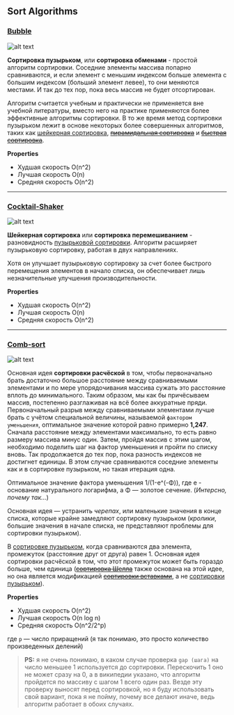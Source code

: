 ## Sort Algorithms

[<h3 id="bubble">Bubble</h3>](./bubble_sort.rs)

![alt text][bubble-image]

**Сортировка пузырьком**, или **сортировка обменами** - простой алгоритм сортировки. Соседние элементы массива попарно сравниваются, и если элемент с меньшим индексом больше элемента с большим индексом (больший элемент левее), то они меняются местами. И так до тех пор, пока весь массив не будет отсортирован.

Алгоритм считается учебным и практически не применяется вне учебной литературы, вместо него на практике применяются более эффективные алгоритмы сортировки. В то же время метод сортировки пузырьком лежит в основе некоторых более совершенных алгоритмов, таких как [шейкерная сортировка](#cocktail_shaker), ~~[пирамидальная сортировка]()~~ и ~~[быстрая сортировка]()~~.

__Properties__
* Худшая скорость O(n^2)
* Лучшая скорость O(n)
* Средняя скорость O(n^2)

* * *

[<h3 id="cocktail_shaker">Cocktail-Shaker</h3>](./cocktail_shaker_sort.rs)

![alt text][cocktail_shaker_image]

**Шейкерная сортировка** или **сортировка перемешиванием** - разновидность [пузырьковой сортировки](#bubble). Алгоритм расширяет пузырьковую сортировку, работая в двух направлениях.

Хотя он улучшает пузырьковую сортировку за счет более быстрого перемещения элементов в начало списка, он обеспечивает лишь незначительные улучшения производительности.

__Properties__
* Худшая скорость O(n^2)
* Лучшая скорость O(n)
* Средняя скорость O(n^2)

* * *

[<h3 id="comb-sort">Comb-sort</h3>](./comb_sort.rs)

![alt text][comb_image]

Основная идея **сортировки расчёской** в том, чтобы первоначально брать достаточно большое расстояние между сравниваемыми элементами и по мере упорядочивания массива сужать это расстояние вплоть до минимального. Таким образом, мы как бы причёсываем массив, постепенно разглаживая на всё более аккуратные пряди. Первоначальный разрыв между сравниваемыми элементами лучше брать с учётом специальной величины, называемой `фактором уменьшения`, оптимальное значение которой равно примерно **1,247**. Сначала расстояние между элементами максимально, то есть равно размеру массива минус один. Затем, пройдя массив с этим шагом, необходимо поделить шаг на фактор уменьшения и пройти по списку вновь. Так продолжается до тех пор, пока разность индексов не достигнет единицы. В этом случае сравниваются соседние элементы как и в сортировке пузырьком, но такая итерация одна.

Оптимальное значение фактора уменьшения 1/(1-e^(-Φ)), где e - основание натурального логарифма, а Φ — золотое сечение. (_Интерсно, почему так..._)

Основная идея — устранить _черепах_, или маленькие значения в конце списка, которые крайне замедляют сортировку пузырьком (_кролики_, большие значения в начале списка, не представляют проблемы для сортировки пузырьком).

В [сортировке пузырьком](#bubble), когда сравниваются два элемента, промежуток (расстояние друг от друга) равен 1. Основная идея сортировки расчёской в том, что этот промежуток может быть гораздо больше, чем единица (~~[сортировка Шелла]()~~ также основана на этой идее, но она является модификацией ~~[сортировки вставками]()~~, а не [сортировки пузырьком](#bubble)).

__Properties__
* Худшая скорость O(n^2)
* Лучшая скорость O(n log n)
* Средняя скорость O(n^2/2^p)

где `p` — число приращений (я так понимаю, это просто количество произведенных делений)

> **PS:** я не очень понимаю, в каком случае проверка `gap (шага)` на число меньшее 1 используется до сортировки. Перескочить 1 оно не может сразу на 0, а в википедии указано, что алгоритм пройдется по массиву с шагом 1 всего один раз. Везде эту проверку выносят перед сортировкой, но я буду использовать свой вариант, пока я не пойму, почему все делают иначе, ведь алгоритм работает в обоих случаях.

<!--
ID
-->

[bubble-image]: https://upload.wikimedia.org/wikipedia/commons/0/06/Bubble-sort.gif "Bubble Sort"
[cocktail_shaker_image]: https://upload.wikimedia.org/wikipedia/commons/e/ef/Sorting_shaker_sort_anim.gif "Bubble Sort"
[comb_image]: https://upload.wikimedia.org/wikipedia/commons/4/46/Comb_sort_demo.gif "Comb Sort"
